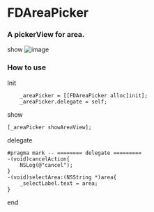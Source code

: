 # FDAreaPicker

### A pickerView for area.
show 
![image](http://oodrfzkav.bkt.clouddn.com/area/area-show.gif)

### How to use

Init

```
    _areaPicker = [[FDAreaPicker alloc]init];
    _areaPicker.delegate = self;

```
show

```
[_areaPicker showAreaView];

```

delegate

```
#pragma mark -- ======== delegate =========
-(void)cancelAction{
    NSLog(@"cancel");
}
-(void)selectArea:(NSString *)area{
    _selectLabel.text = area;
}
```
end
